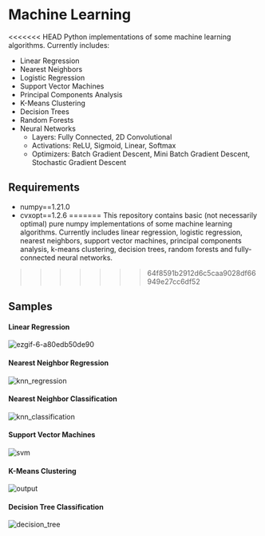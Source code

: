 # Machine Learning

<<<<<<< HEAD
Python implementations of some machine learning algorithms.
Currently includes:

- Linear Regression
- Nearest Neighbors
- Logistic Regression
- Support Vector Machines
- Principal Components Analysis
- K-Means Clustering
- Decision Trees
- Random Forests
- Neural Networks
  - Layers: Fully Connected, 2D Convolutional
  - Activations: ReLU, Sigmoid, Linear, Softmax
  - Optimizers: Batch Gradient Descent, Mini Batch Gradient Descent, Stochastic Gradient Descent

## Requirements

- numpy==1.21.0
- cvxopt==1.2.6
=======
This repository contains basic (not necessarily optimal) pure numpy implementations of some machine learning algorithms. Currently includes linear regression, logistic regression, nearest neighbors, support vector machines, principal components analysis, k-means clustering, decision trees, random forests and fully-connected neural networks.
>>>>>>> 64f8591b2912d6c5caa9028df66949e27cc6df52

## Samples

#### Linear Regression

![ezgif-6-a80edb50de90](https://user-images.githubusercontent.com/65565946/126893678-16c7ca8c-70c5-4650-ac71-22cb5a0f0c29.gif)

#### Nearest Neighbor Regression

![knn_regression](https://user-images.githubusercontent.com/65565946/127392415-bf4f8fe3-fad4-415f-961a-a5dc3ba9fd30.png)

#### Nearest Neighbor Classification

![knn_classification](https://user-images.githubusercontent.com/65565946/127392294-12d67e54-d010-4395-8a91-1643dcd84bd3.png)

#### Support Vector Machines

![svm](https://user-images.githubusercontent.com/65565946/127392069-874ac6c7-f859-41b0-8503-263797fa6437.png)

#### K-Means Clustering

![output](https://user-images.githubusercontent.com/65565946/128057555-f611d187-2341-4c64-923c-def8a098dd2e.png)

#### Decision Tree Classification

![decision_tree](https://user-images.githubusercontent.com/65565946/127392479-1ede1293-a960-4952-9436-01da748bdeb9.png)
